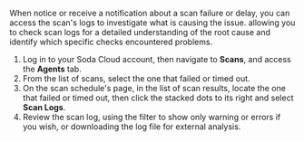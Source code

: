 When notice or receive a notification about a scan failure or delay, you can access the scan's logs to investigate what is causing the issue.  allowing you to check scan logs for a detailed understanding of the root cause and identify which specific checks encountered problems.

1. Log in to your Soda Cloud account, then navigate to **Scans**, and access the **Agents** tab. 
2. From the list of scans, select the one that failed or timed out. 
3. On the scan schedule's page, in the list of scan results, locate the one that failed or timed out, then click the stacked dots to its right and select **Scan Logs**.
4. Review the scan log, using the filter to show only warning or errors if you wish, or downloading the log file for external analysis.